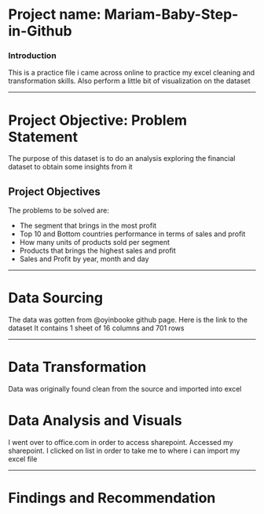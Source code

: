 # Project name: Mariam-Baby-Step-in-Github
### Introduction
This is a practice file i came across online  to practice my excel cleaning and transformation skills. Also perform a little bit of visualization on the dataset


--------
# Project Objective: Problem Statement
The purpose of this dataset is to do an analysis exploring the financial dataset to obtain some insights from it

## Project Objectives
The problems to be solved are:
* The segment that brings in the most profit
* Top 10 and Bottom countries performance in terms of sales and profit
* How many units of products sold per segment
* Products that brings the highest sales and profit
* Sales and Profit by year, month and day



--------------
# Data Sourcing
The data was gotten from @oyinbooke github page. Here is the link to the dataset
It contains 1 sheet of 16 columns and 701 rows


-------------
# Data Transformation
Data was originally found clean from the source and imported into excel

# Data Analysis and Visuals
I went over to office.com in order to access sharepoint. Accessed my sharepoint. I clicked on list in order to take me to where i can import my excel file




-----------
# Findings and Recommendation
